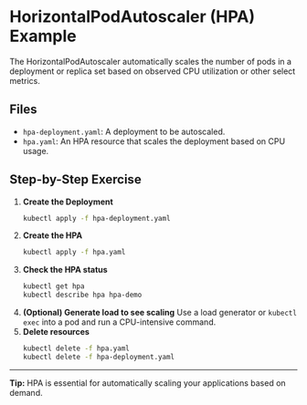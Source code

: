 # HorizontalPodAutoscaler (HPA) Example
The HorizontalPodAutoscaler automatically scales the number of pods in a deployment or replica set based on observed CPU utilization or other select metrics.

## Files
- `hpa-deployment.yaml`: A deployment to be autoscaled.
- `hpa.yaml`: An HPA resource that scales the deployment based on CPU usage.

## Step-by-Step Exercise
1. **Create the Deployment**
   ```sh
   kubectl apply -f hpa-deployment.yaml
   ```
2. **Create the HPA**
   ```sh
   kubectl apply -f hpa.yaml
   ```
3. **Check the HPA status**
   ```sh
   kubectl get hpa
   kubectl describe hpa hpa-demo
   ```
4. **(Optional) Generate load to see scaling**
   Use a load generator or `kubectl exec` into a pod and run a CPU-intensive command.
5. **Delete resources**
   ```sh
   kubectl delete -f hpa.yaml
   kubectl delete -f hpa-deployment.yaml
   ```

---

**Tip:** HPA is essential for automatically scaling your applications based on demand.

